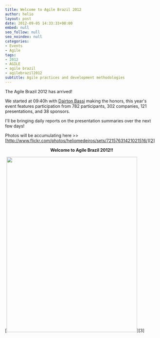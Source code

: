 ```yaml
---
title: Welcome to Agile Brazil 2012
author: helio
layout: post
date: 2012-09-05 14:33:33+00:00
embed: null
seo_follow: null
seo_noindex: null
categories:
- Events
- Agile
tags:
- 2012
- AGILE
- agile brazil
- agilebrazil2012
subtitle: Agile practices and development methodologies
---
```


The Agile Brazil 2012 has arrived!

We started at 09:40h with [Dairton Bassi][1] making the honors, this year's event features participation from 782 participants, 302 companies, 121 presentations, and 38 sponsors.

I'll be bringing daily reports on the presentation summaries over the next few days!

Photos will be accumulating here >> [http://www.flickr.com/photos/heliomedeiros/sets/72157631421021516/][2] 
<p style="text-align: center">
 <strong>Welcome to Agile Brazil 2012!!</strong> 
</p>
 [<img class="aligncenter size-full wp-image-581" src="/uploads/2012/09/Screen-Shot-2012-09-05-at-12.23.36-PM.png" alt="" width="429" height="575" srcset="/uploads/2012/09/Screen-Shot-2012-09-05-at-12.23.36-PM.png 429w, /uploads/2012/09/Screen-Shot-2012-09-05-at-12.23.36-PM-223x300.png 223w" sizes="(max-width: 429px) 100vw, 429px" />][3]

[2]: http://www.flickr.com/photos/heliomedeiros/sets/72157631421021516/ "Agile Brazil 2012 - Flickr"

[3]: /uploads/2012/09/Screen-Shot-2012-09-05-at-12.23.36-PM.png

[1]: http://twitter.com/dbassi "@dbassi"